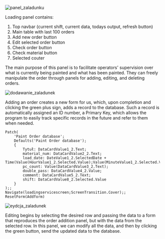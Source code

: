 ![panel_zaladunku](https://github.com/SymbiotyK/Paint-Order-Fulfillment/assets/161228121/278f0a17-0e19-491f-b680-dd00fed0d69f)

Loading panel contains:
1. Top navbar (current shift, current data, todays output, refresh button)
2. Main table with last 100 orders
3. Add new order button
4. Edit selected order button
5. Check order button
6. Check material button
7. Selected couter

The main purpose of this panel is to facilitate operators' supervision over what is currently being painted and what has been painted. They can freely manipulate the order through panels for adding, editing, and deleting orders.

![dodawanie_zaladunek](https://github.com/SymbiotyK/Paint-Order-Fulfillment/assets/161228121/d969ec53-1e12-4045-9358-649b65aa27b3)

Adding an order creates a new form for us, which, upon completion and clicking the green plus sign, adds a record to the database. Such a record is automatically assigned an ID number, a Primary Key, which allows the program to easily track specific records in the future and refer to them when needed.

```
Patch(
    'Paint Order database';
    Defaults('Paint Order database');
    { 
        Tytuł: DataCardValue1_2.Text;
        material_num: DataCardValue2_2.Text; 
        load_date: DateValue1_2.SelectedDate + Time(Value(HourValue1_2.Selected.Value);Value(MinuteValue1_2.Selected.Value);0); 
        pc_count: Value(DataCardValue3_2.Text);
        double_pass: DataCardValue4_2.Value;
        comment: DataCardValue5_2.Text;
        shift: DataCardValue8_2.Selected.Value
    }
);;
Navigate(loadingservicescreen;ScreenTransition.Cover);;
ResetForm(Addform)
```

![eydcja_zaladunek](https://github.com/SymbiotyK/Paint-Order-Fulfillment/assets/161228121/6be36a90-5890-4950-aca0-95a1e0407032)

Editing begins by selecting the desired row and passing the data to a form that reproduces the order addition panel, but with the data from the selected row. In this panel, we can modify all the data, and then by clicking the green button, send the updated data to the database.
